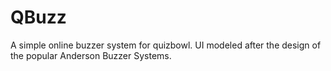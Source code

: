 # QBuzz
A simple online buzzer system for quizbowl. UI modeled after the design of the popular Anderson Buzzer Systems.
